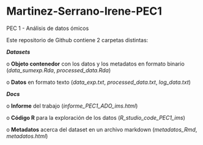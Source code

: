 # Martinez-Serrano-Irene-PEC1
PEC 1 - Análisis de datos ómicos

Este repositorio de Github contiene 2 carpetas distintas:

***Datasets***

  o **Objeto contenedor** con los datos y los metadatos en formato binario (*data_sumexp.Rda*, *processed_data.Rda*)
  
  o **Datos** en formato texto (*data_exp.txt*, *processed_data.txt*, *log_data.txt*)

  ***Docs***
  
  o **Informe** del trabajo (*informe_PEC1_ADO_ims.html*)
  
  o **Código R** para la exploración de los datos (*R_studio_code_PEC1_ims*)
  
  o **Metadatos** acerca del dataset en un archivo markdown (*metadatos_Rmd*, *metadatos.html*)


